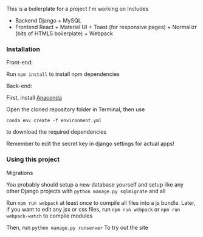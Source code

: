 This is a boilerplate for a project I'm working on
Includes
- Backend Django + MySQL
- Frontend React + Material UI + Toast (for responsive pages) + Normalizr (bits of HTML5 boilerplate) + Webpack

### Installation

Front-end:

Run `npm install` to install npm dependencies

Back-end:

First, install [Anaconda](https://www.continuum.io/downloads)

Open the cloned repository folder in Terminal, then use

`conda env create -f environment.yml`

to download the required dependencies

Remember to edit the secret key in django settings for actual apps!

### Using this project

Migrations

You probably should setup a new database yourself and setup like any other Django projects with `python manage.py sqlmigrate` and all

Run `npm run webpack` at least once to compile all files into a js bundle. Later, if you want to edit any jsx or css files, run `npm run webpack` or `npm run webpack-watch` to compile modules

Then, run
`python manage.py runserver`
To try out the site


